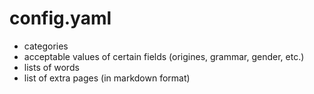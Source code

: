 # config.yaml

* categories
* acceptable values of certain fields (origines, grammar, gender, etc.)
* lists of words
* list of extra pages (in markdown format)


